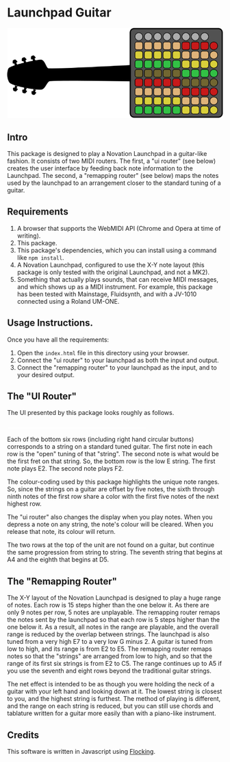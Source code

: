# Launchpad Guitar

![Illustration of launchpad as a guitar.](./images/guitar.png)

## Intro

This package is designed to play a Novation Launchpad in a guitar-like fashion.  It consists of two MIDI routers.  The
first, a "ui router" (see below) creates the user interface by feeding back note information to the Launchpad.  The
second, a "remapping router" (see below) maps the notes used by the launchpad to an arrangement closer to the standard
tuning of a guitar.

## Requirements

1. A browser that supports the WebMIDI API (Chrome and Opera at time of writing).
2. This package.
3. This package's dependencies, which you can install using a command like `npm install`.
4. A Novation Launchpad, configured to use the X-Y note layout (this package is only tested with the original Launchpad,
   and not a MK2).
5. Something that actually plays sounds, that can receive MIDI messages, and which shows up as a MIDI instrument.  For
   example, this package has been tested with Mainstage, Fluidsynth, and with a JV-1010 connected using a Roland UM-ONE.

## Usage Instructions.

Once you have all the requirements:

1. Open the `index.html` file in this directory using your browser.
2. Connect the "ui router" to your launchpad as both the input and output.
3. Connect the "remapping router" to your launchpad as the input, and to your desired output.

## The "UI Router"

The UI presented by this package looks roughly as follows.

![Illustration of the UI](./images/launchpad-colors.png)

Each of the bottom six rows (including right hand circular buttons) corresponds to a string on a standard tuned guitar.
The first note in each row is the "open" tuning of that "string".  The second note is what would be the first fret on
that string.  So, the bottom row is the low E string.  The first note plays E2.  The second note plays F2.

The colour-coding used by this package highlights the unique note ranges.  So, since the strings on a guitar are offset
by five notes, the sixth through ninth notes of the first row share a color with the first five notes of the next
highest row.

The "ui router" also changes the display when you play notes.  When you depress a note on any string, the note's colour
will be cleared.  When you release that note, its colour will return.

The two rows at the top of the unit are not found on a guitar, but continue the same progression from string to string.
The seventh string that begins at A4 and the eighth that begins at D5.

## The "Remapping Router"

The X-Y layout of the Novation Launchpad is designed to play a huge range of notes.  Each row is 15 steps higher than
the one below it.  As there are only 9 notes per row, 5 notes are unplayable.  The remapping router remaps the notes
sent by the launchpad so that each row is 5 steps higher than the one below it.  As a result, all notes in the range are
playable, and the overall range is reduced by the overlap between strings.  The launchpad is also tuned from a very high
E7 to a very low G minus 2.  A guitar is tuned from low to high, and its range is from E2 to E5.  The remapping router
remaps notes so that the "strings" are arranged from low to high, and so that the range of its first six strings is from
E2 to C5.  The range continues up to A5 if you use the seventh and eight rows beyond the traditional guitar strings.

The net effect is intended to be as though you were holding the neck of a guitar with your left hand and looking down at
it.  The lowest string is closest to you, and the highest string is furthest.  The method of playing is different, and
the range on each string is reduced, but you can still use chords and tablature written for a guitar more easily than
with a piano-like instrument.

## Credits

This software is written in Javascript using [Flocking](http://flockingjs.org).
